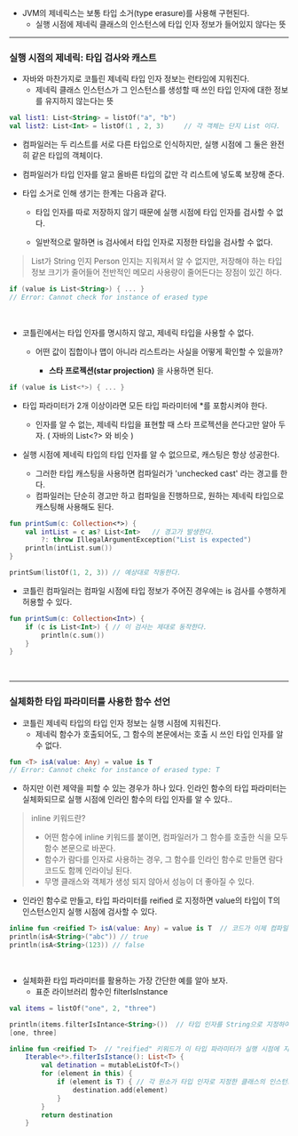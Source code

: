 - JVM의 제네릭스는 보통 타입 소거(type erasure)를 사용해 구현된다.
  - 실행 시점에 제네릭 클래스의 인스턴스에 타입 인자 정보가 들어있지 않다는 뜻



***

### 실행 시점의 제네릭: 타입 검사와 캐스트

- 자바와 마찬가지로 코틀린 제네릭 타입 인자 정보는 런타임에 지워진다.
  - 제네릭 클래스 인스턴스가 그 인스턴스를 생성할 때 쓰인 타입 인자에 대한 정보를 유지하지 않는다는 뜻



```kotlin
val list1: List<String> = listOf("a", "b")  
val list2: List<Int> = listOf(1 , 2, 3)		// 각 객체는 단지 List 이다.
```



- 컴파일러는 두 리스트를 서로 다른 타입으로 인식하지만, 실행 시점에 그 둘은 완전히 같은 타입의 객체이다.

  

- 컴파일러가 타입 인자를 알고 올바른 타입의 값만 각 리스트에 넣도록 보장해 준다. 



- 타입 소거로 인해 생기는 한계는 다음과 같다.

  - 타입 인자를 따로 저장하지 않기 때문에 실행 시점에 타입 인자를 검사할 수 없다.

  - 일반적으로 말하면 is 검사에서 타입 인자로 지정한 타입을 검사할 수 없다.

    

>  List가 String 인지 Person 인지는 지워져서 알 수 없지만, 저장해야 하는 타입 정보 크기가 줄어들어 전반적인 메모리 사용량이 줄어든다는 장점이 있긴 하다.



```kotlin
if (value is List<String>) { ... }
// Error: Cannot check for instance of erased type
```



<br>



- 코틀린에서는 타입 인자를 명시하지 않고, 제네릭 타입을 사용할 수 없다.

  - 어떤 값이 집합이나 맵이 아니라 리스트라는 사실을 어떻게 확인할 수 있을까?

    - __스타 프로젝션(star projection)__ 을 사용하면 된다.

      

```kotlin
if (value is List<*>) { ... }
```



- 타입 파라미터가 2개 이상이라면 모든 타입 파라미터에 *를 포함시켜야 한다.

  - 인자를 알 수 없는, 제네릭 타입을 표현할 때 스타 프로젝션을 쓴다고만 알아 두자. ( 자바의 List<?> 와 비슷 )

    

- 실행 시점에 제네릭 타입의 타입 인자를 알 수 없으므로, 캐스팅은 항상 성공한다.

  - 그러한 타입 캐스팅을 사용하면 컴파일러가 'unchecked cast' 라는 경고를 한다.
  - 컴파일러는 단순히 경고만 하고 컴파일을 진행하므로, 원하는 제네릭 타입으로 캐스팅해 사용해도 된다.



```kotlin
fun printSum(c: Collection<*>) {
    val intList = c as? List<Int>   // 경고가 발생한다.
    	?: throw IllegalArgumentException("List is expected")
    println(intList.sum())
}

printSum(listOf(1, 2, 3)) // 예상대로 작동한다.
```



-  코틀린 컴파일러는 컴파일 시점에 타입 정보가 주어진 경우에는 is 검사를 수행하게 허용할 수 있다.

```kotlin
fun printSum(c: Collection<Int>) {
    if (c is List<Int>) { // 이 검사는 제대로 동작한다.
        println(c.sum())
    }
}
```



<br>



***

### 실체화한 타입 파라미터를 사용한 함수 선언

- 코틀린 제네릭 타입의 타입 인자 정보는 실행 시점에 지워진다.
  - 제네릭 함수가 호출되어도, 그 함수의 본문에서는 호출 시 쓰인 타입 인자를 알 수 없다.



```kotlin
fun <T> isA(value: Any) = value is T
// Error: Cannot chekc for instance of erased type: T
```



- 하지만 이런 제약을 피할 수 있는 경우가 하나 있다. 인라인 함수의 타입 파라미터는 실체화되므로 실행 시점에 인라인 함수의 타입 인자를 알 수 있다..



> inline 키워드란?
>
> - 어떤 함수에 inline 키워드를 붙이면, 컴파일러가 그 함수를 호출한 식을 모두 함수 본문으로 바꾼다.
> - 함수가 람다를 인자로 사용하는 경우, 그 함수를 인라인 함수로 만들면 람다 코드도 함께 인라이닝 된다.
> - 무명 클래스와 객체가 생성 되지 않아서 성능이 더 좋아질 수 있다.



- 인라인 함수로 만들고, 타입 파라미터를 reified 로 지정하면 value의 타입이 T의 인스턴스인지 실행 시점에 검사할 수 있다.

```kotlin
inline fun <reified T> isA(value: Any) = value is T  // 코드가 이제 컴파일 된다!
println(isA<String>("abc")) // true
println(isA<String>(123)) // false 
```



<br>



- 실체화환 타입 파라미터를 활용하는 가장 간단한 예를 알아 보자.
  - 표준 라이브러리 함수인 filterIsInstance



```kotlin
val items = listOf("one", 2, "three")

println(items.filterIsIntance<String>())  // 타입 인자를 String으로 지정하여 문자열만 필요하다고 알린다.
[one, three]
```

```kotlin
inline fun <reified T>	// "reified" 키워드가 이 타입 파라미터가 실행 시점에 지워지지 않음을 표시한다.
	Iterable<*>.filterIsIstance(): List<T> {
        val detination = mutableListOf<T>()
        for (element in this) {
            if (element is T) { // 각 원소가 타입 인자로 지정한 클래스의 인스턴스인지 검사할 수 있다.
                destination.add(element)
            }
        }
        return destination
    }
```

